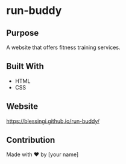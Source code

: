 # run-buddy
## Purpose
A website that offers fitness training services.

## Built With
* HTML
* CSS

## Website
https://blessingi.github.io/run-buddy/

## Contribution
Made with ❤️ by [your name]

